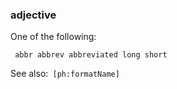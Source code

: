 ### adjective

One of the following:

<code><pre>
abbr
abbrev
abbreviated
long
short
</pre></code>

See also:<code> [ph:formatName]</code> 